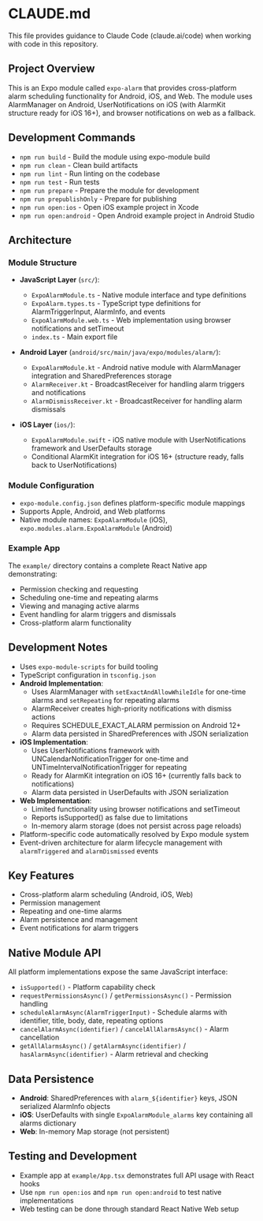 # CLAUDE.md

This file provides guidance to Claude Code (claude.ai/code) when working with code in this repository.

## Project Overview

This is an Expo module called `expo-alarm` that provides cross-platform alarm scheduling functionality for Android, iOS, and Web. The module uses AlarmManager on Android, UserNotifications on iOS (with AlarmKit structure ready for iOS 16+), and browser notifications on web as a fallback.

## Development Commands

- `npm run build` - Build the module using expo-module build
- `npm run clean` - Clean build artifacts
- `npm run lint` - Run linting on the codebase
- `npm run test` - Run tests
- `npm run prepare` - Prepare the module for development
- `npm run prepublishOnly` - Prepare for publishing
- `npm run open:ios` - Open iOS example project in Xcode
- `npm run open:android` - Open Android example project in Android Studio

## Architecture

### Module Structure
- **JavaScript Layer** (`src/`):
  - `ExpoAlarmModule.ts` - Native module interface and type definitions
  - `ExpoAlarm.types.ts` - TypeScript type definitions for AlarmTriggerInput, AlarmInfo, and events
  - `ExpoAlarmModule.web.ts` - Web implementation using browser notifications and setTimeout
  - `index.ts` - Main export file

- **Android Layer** (`android/src/main/java/expo/modules/alarm/`):
  - `ExpoAlarmModule.kt` - Android native module with AlarmManager integration and SharedPreferences storage
  - `AlarmReceiver.kt` - BroadcastReceiver for handling alarm triggers and notifications
  - `AlarmDismissReceiver.kt` - BroadcastReceiver for handling alarm dismissals

- **iOS Layer** (`ios/`):
  - `ExpoAlarmModule.swift` - iOS native module with UserNotifications framework and UserDefaults storage
  - Conditional AlarmKit integration for iOS 16+ (structure ready, falls back to UserNotifications)

### Module Configuration
- `expo-module.config.json` defines platform-specific module mappings
- Supports Apple, Android, and Web platforms
- Native module names: `ExpoAlarmModule` (iOS), `expo.modules.alarm.ExpoAlarmModule` (Android)

### Example App
The `example/` directory contains a complete React Native app demonstrating:
- Permission checking and requesting
- Scheduling one-time and repeating alarms
- Viewing and managing active alarms
- Event handling for alarm triggers and dismissals
- Cross-platform alarm functionality

## Development Notes

- Uses `expo-module-scripts` for build tooling
- TypeScript configuration in `tsconfig.json`
- **Android Implementation**: 
  - Uses AlarmManager with `setExactAndAllowWhileIdle` for one-time alarms and `setRepeating` for repeating alarms
  - AlarmReceiver creates high-priority notifications with dismiss actions
  - Requires SCHEDULE_EXACT_ALARM permission on Android 12+
  - Alarm data persisted in SharedPreferences with JSON serialization
- **iOS Implementation**: 
  - Uses UserNotifications framework with UNCalendarNotificationTrigger for one-time and UNTimeIntervalNotificationTrigger for repeating
  - Ready for AlarmKit integration on iOS 16+ (currently falls back to notifications)
  - Alarm data persisted in UserDefaults with JSON serialization
- **Web Implementation**: 
  - Limited functionality using browser notifications and setTimeout
  - Reports isSupported() as false due to limitations
  - In-memory alarm storage (does not persist across page reloads)
- Platform-specific code automatically resolved by Expo module system
- Event-driven architecture for alarm lifecycle management with `alarmTriggered` and `alarmDismissed` events

## Key Features
- Cross-platform alarm scheduling (Android, iOS, Web)
- Permission management
- Repeating and one-time alarms
- Alarm persistence and management
- Event notifications for alarm triggers

## Native Module API
All platform implementations expose the same JavaScript interface:
- `isSupported()` - Platform capability check
- `requestPermissionsAsync()` / `getPermissionsAsync()` - Permission handling
- `scheduleAlarmAsync(AlarmTriggerInput)` - Schedule alarms with identifier, title, body, date, repeating options
- `cancelAlarmAsync(identifier)` / `cancelAllAlarmsAsync()` - Alarm cancellation
- `getAllAlarmsAsync()` / `getAlarmAsync(identifier)` / `hasAlarmAsync(identifier)` - Alarm retrieval and checking

## Data Persistence
- **Android**: SharedPreferences with `alarm_${identifier}` keys, JSON serialized AlarmInfo objects
- **iOS**: UserDefaults with single `ExpoAlarmModule_alarms` key containing all alarms dictionary
- **Web**: In-memory Map storage (not persistent)

## Testing and Development
- Example app at `example/App.tsx` demonstrates full API usage with React hooks
- Use `npm run open:ios` and `npm run open:android` to test native implementations
- Web testing can be done through standard React Native Web setup